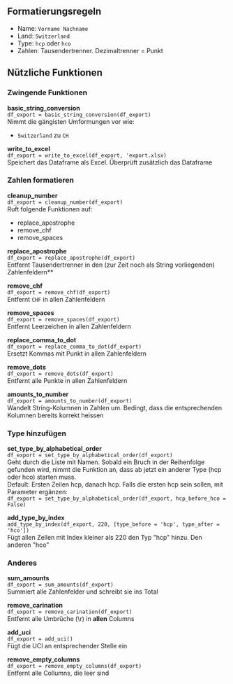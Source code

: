 ## Formatierungsregeln
* Name: `Vorname Nachname`
* Land: `Switzerland`
* Type: `hcp` oder `hco`
* Zahlen: Tausendertrenner. Dezimaltrenner = Punkt

## Nützliche Funktionen

### Zwingende Funktionen

**basic_string_conversion**  
`df_export = basic_string_conversion(df_export)`  
Nimmt die gängisten Umformungen vor wie:  
* `Switzerland` zu `CH`

**write_to_excel**  
`df_export = write_to_excel(df_export, 'export.xlsx)`  
Speichert das Dataframe als Excel. Überprüft zusätzlich das Dataframe

### Zahlen formatieren

**cleanup_number**  
`df_export = cleanup_number(df_export)`  
Ruft folgende Funktionen auf:
* replace_apostrophe
* remove_chf
* remove_spaces

**replace_apostrophe**  
`df_export = replace_apostrophe(df_export)`  
Entfernt Tausendertrenner in den (zur Zeit noch als String vorliegenden) Zahlenfeldern**

**remove_chf**  
`df_export = remove_chf(df_export)`  
Entfernt `CHF` in  allen Zahlenfeldern

**remove_spaces**  
`df_export = remove_spaces(df_export)`  
Entfernt Leerzeichen in allen Zahlenfeldern

**replace_comma_to_dot**  
`df_export = replace_comma_to_dot(df_export)`  
Ersetzt Kommas mit Punkt in allen Zahlenfeldern

**remove_dots**  
`df_export = remove_dots(df_export)`  
Entfernt alle Punkte in allen Zahlenfeldern

**amounts_to_number**  
`df_export = amounts_to_number(df_export)`  
Wandelt String-Kolumnen in Zahlen um. Bedingt, dass die entsprechenden Kolumnen bereits korrekt heissen

### Type hinzufügen

**set_type_by_alphabetical_order**  
`df_export = set_type_by_alphabetical_order(df_export)`  
Geht durch die Liste mit Namen. Sobald ein Bruch in der Reihenfolge gefunden wird, nimmt die Funktion an, dass ab jetzt ein anderer Type (hcp oder hco) starten muss.  
Default: Ersten Zeilen hcp, danach hcp. Falls die ersten hcp sein sollen, mit Parameter ergänzen:  
`df_export = set_type_by_alphabetical_order(df_export, hcp_before_hco = False)`

**add_type_by_index**  
`add_type_by_index(df_export, 220, [type_before = 'hcp', type_after = 'hco'])`  
Fügt allen Zellen mit Index kleiner als 220 den Typ "hcp" hinzu. Den anderen "hco"

### Anderes

**sum_amounts**  
`df_export = sum_amounts(df_export)`  
Summiert alle Zahlenfelder und schreibt sie ins Total

**remove_carination**  
`df_export = remove_carination(df_export)`  
Entfernt alle Umbrüche (\r) in **allen** Columns

**add_uci**  
`df_export = add_uci()`  
Fügt die UCI an entsprechender Stelle ein

**remove_empty_columns**  
`df_export = remove_empty_columns(df_export)`  
Entfernt alle Collumns, die leer sind